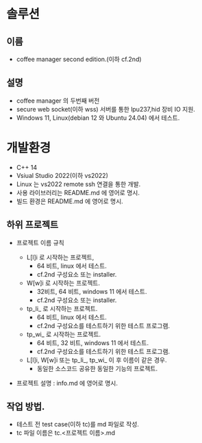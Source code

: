 # 솔루션
## 이름 
- coffee manager second edition.(이하 cf.2nd)

## 설명
- coffee manager 의 두번째 버전
- secure web socket(이하 wss) 서버를 통한 lpu237,hid 장비 IO 지원.
- Windows 11, Linux(debian 12 와 Ubuntu 24.04) 에서 테스트.

# 개발환경
- C++ 14
- Vsiual Studio 2022(이하 vs2022)
- Linux 는 vs2022 remote ssh 연결을 통한 개발.
- 사용 라이브러리는 README.md 에 영어로 명시.
- 빌드 환경은 README.md 에 영어로 명시.


## 하위 프로젝트
- 프로젝트 이름 규칙
  + L[l]i 로 시작하는 프로젝트,
	+ 64 비트, linux 에서 테스트.
	+ cf.2nd 구성요소 또는 installer.
  + W[w]i 로 시작하는 프로젝트.
	+ 32비트, 64 비트, windows 11 에서 테스트.
	+ cf.2nd 구성요소 또는 installer.
  + tp_li_ 로 시작하는 프로젝트.
	+ 64 비트, linux 에서 테스트.
	+ cf.2nd 구성요소를 테스트하기 위한 테스트 프로그램.
  + tp_wi_ 로 시작하는 프로젝트.
	+ 64 비트, 32 비트, windows 11 에서 테스트.
	+ cf.2nd 구성요소를 테스트하기 위한 테스트 프로그램.
  + L[l]i, W[w]i 또는 tp_li_, tp_wi_ 이 후 이름이 같은 경우.
	+ 동일한 소스코드 공유한 동일한 기능의 프로젝트.

- 프로젝트 설명 : info.md 에 영어로 명시.

## 작업 방법.
- 테스트 전 test case(이하 tc)를 md 파일로 작성.
- tc 파일 이름은 tc.<프로젝트 이름>.md